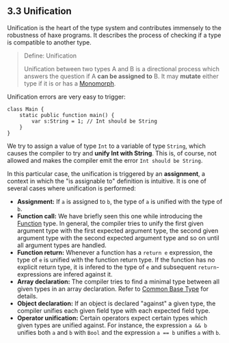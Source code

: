 ## 3.3 Unification

Unification is the heart of the type system and contributes immensely to the robustness of haxe programs. It describes the process of checking if a type is compatible to another type.

> Define: Unification
>
> Unification between two types A and B is a directional process which answers the question if A **can be assigned to** B. It may **mutate** either type if it is or has a [Monomorph](https://github.com/Simn/HaxeManual/tree/master/md/manual/2.9-Monomorph.md).


Unification errors are very easy to trigger:

```
class Main {
	static public function main() {
		var s:String = 1; // Int should be String
	}
}
```
We try to assign a value of type `Int` to a variable of type `String`, which causes the compiler to try and **unify Int with String**. This is, of course, not allowed and makes the compiler emit the error `Int should be String`.

In this particular case, the unification is triggered by an **assignment**, a context in which the "is assignable to" definition is intuitive. It is one of several cases where unification is performed:



* **Assignment:** If `a` is assigned to `b`, the type of `a` is unified with the type of `b`.
* **Function call:** We have briefly seen this one while introducing the [Function](https://github.com/Simn/HaxeManual/tree/master/md/manual/2.6-Function.md) type. In general, the compiler tries to unify the first given argument type with the first expected argument type, the second given argument type with the second expected argument type and so on until all argument types are handled.
* **Function return:** Whenever a function has a `return e` expression, the type of `e` is unified with the function return type. If the function has no explicit return type, it is infered to the type of `e` and subsequent `return`-expressions are infered against it.
* **Array declaration:** The compiler tries to find a minimal type between all given types in an array declaration. Refer to [Common Base Type](https://github.com/Simn/HaxeManual/tree/master/md/manual/3.3.5-Common_Base_Type.md) for details.
* **Object declaration:** If an object is declared "against" a given type, the compiler unifies each given field type with each expected field type.
* **Operator unification:** Certain operators expect certain types which given types are unified against. For instance, the expression `a && b` unifies both `a` and `b` with `Bool` and the expression `a == b` unifies `a` with `b`.